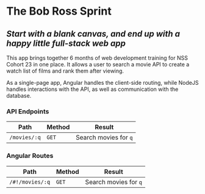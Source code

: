 # The Bob Ross Sprint

## _Start with a blank canvas, and end up with a happy little full-stack web app_

This app brings together 6 months of web development training for NSS Cohort 23 in one place. It allows a user to search a movie API to create a watch list of films and rank them after viewing.

As a single-page app, Angular handles the client-side routing, while NodeJS handles interactions with the API, as well as communication with the database.

### API Endpoints

| Path | Method | Result |
| ---- | ------ | ------ |
| `/movies/:q` | `GET` | Search movies for `q` |

### Angular Routes

| Path | Method | Result |
| ---- | ------ | ------ |
| `/#!/movies/:q` | `GET` | Search movies for `q` |